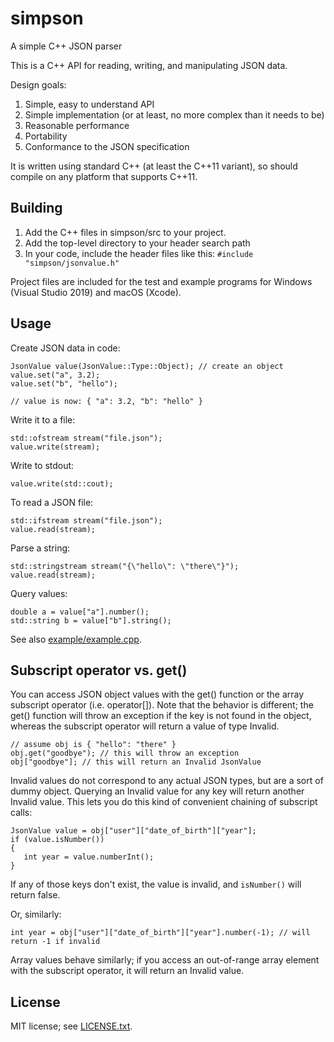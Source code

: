 # simpson
A simple C++ JSON parser

This is a C++ API for reading, writing, and manipulating JSON data.

Design goals:
1. Simple, easy to understand API
1. Simple implementation (or at least, no more complex than it needs to be)
1. Reasonable performance
1. Portability
1. Conformance to the JSON specification

It is written using standard C++ (at least the C++11 variant), so should compile on any platform that supports C++11.

## Building

1. Add the C++ files in simpson/src to your project.
1. Add the top-level directory to your header search path
1. In your code, include the header files like this:
`#include "simpson/jsonvalue.h"`

Project files are included for the test and example programs for Windows (Visual Studio 2019) and macOS (Xcode).

## Usage

Create JSON data in code:

```
JsonValue value(JsonValue::Type::Object); // create an object
value.set("a", 3.2);
value.set("b", "hello");

// value is now: { "a": 3.2, "b": "hello" }
```

Write it to a file:
```
std::ofstream stream("file.json");
value.write(stream);
```

Write to stdout:
```
value.write(std::cout);
```

To read a JSON file:
```
std::ifstream stream("file.json");
value.read(stream);
```

Parse a string:
```
std::stringstream stream("{\"hello\": \"there\"}");
value.read(stream);
```

Query values:
```
double a = value["a"].number();
std::string b = value["b"].string();
```

See also [example/example.cpp](example/example.cpp).

## Subscript operator vs. get()

You can access JSON object values with the get() function or the array subscript operator (i.e. operator[]). Note that the behavior is different; the get() function will throw an exception if the key is not found in the object, whereas the subscript operator will return a value of type Invalid.
```
// assume obj is { "hello": "there" }
obj.get("goodbye"); // this will throw an exception
obj["goodbye"]; // this will return an Invalid JsonValue
```

Invalid values do not correspond to any actual JSON types, but are a sort of dummy object. Querying an Invalid value for any key will return another Invalid value. This lets you do this kind of convenient chaining of subscript calls:
```
JsonValue value = obj["user"]["date_of_birth"]["year"];
if (value.isNumber())
{
   int year = value.numberInt();
}
```
If any of those keys don't exist, the value is invalid, and `isNumber()` will return false.

Or, similarly:
```
int year = obj["user"]["date_of_birth"]["year"].number(-1); // will return -1 if invalid
```

Array values behave similarly; if you access an out-of-range array element with the subscript operator, it will return an Invalid value.

## License

MIT license; see [LICENSE.txt](LICENSE.txt).
